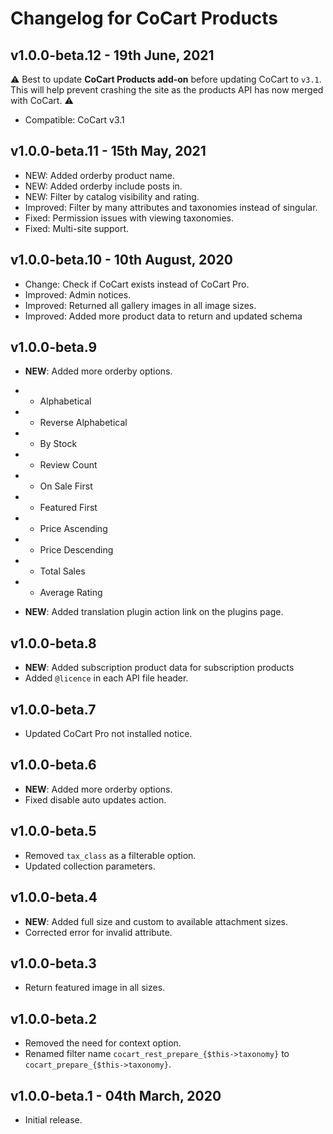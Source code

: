 # Changelog for CoCart Products

## v1.0.0-beta.12 - 19th June, 2021

⚠️ Best to update **CoCart Products add-on** before updating CoCart to `v3.1`. This will help prevent crashing the site as the products API has now merged with CoCart. ⚠️

* Compatible: CoCart v3.1

## v1.0.0-beta.11 - 15th May, 2021

* NEW: Added orderby product name.
* NEW: Added orderby include posts in.
* NEW: Filter by catalog visibility and rating.
* Improved: Filter by many attributes and taxonomies instead of singular.
* Fixed: Permission issues with viewing taxonomies.
* Fixed: Multi-site support.

## v1.0.0-beta.10 - 10th August, 2020

* Change: Check if CoCart exists instead of CoCart Pro.
* Improved: Admin notices.
* Improved: Returned all gallery images in all image sizes.
* Improved: Added more product data to return and updated schema 

## v1.0.0-beta.9

* **NEW**: Added more orderby options.
* * Alphabetical
* * Reverse Alphabetical
* * By Stock
* * Review Count
* * On Sale First
* * Featured First
* * Price Ascending
* * Price Descending
* * Total Sales
* * Average Rating

* **NEW**: Added translation plugin action link on the plugins page.

## v1.0.0-beta.8

* **NEW**: Added subscription product data for subscription products
* Added `@licence` in each API file header.

## v1.0.0-beta.7

* Updated CoCart Pro not installed notice.

## v1.0.0-beta.6

* **NEW**: Added more orderby options.
* Fixed disable auto updates action.

## v1.0.0-beta.5

* Removed `tax_class` as a filterable option.
* Updated collection parameters.

## v1.0.0-beta.4

* **NEW**: Added full size and custom to available attachment sizes.
* Corrected error for invalid attribute.

## v1.0.0-beta.3

* Return featured image in all sizes.

## v1.0.0-beta.2

* Removed the need for context option.
* Renamed filter name `cocart_rest_prepare_{$this->taxonomy}` to `cocart_prepare_{$this->taxonomy}`.

## v1.0.0-beta.1 - 04th March, 2020

* Initial release.
